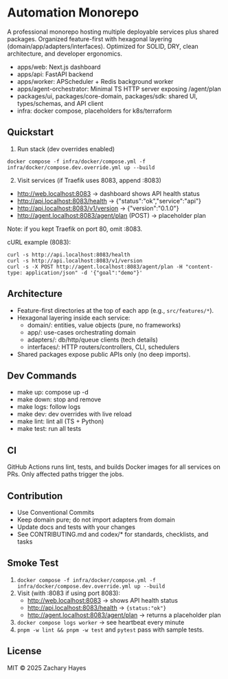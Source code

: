 # Automation Monorepo

A professional monorepo hosting multiple deployable services plus shared packages. Organized feature-first with hexagonal layering (domain/app/adapters/interfaces). Optimized for SOLID, DRY, clean architecture, and developer ergonomics.

- apps/web: Next.js dashboard
- apps/api: FastAPI backend
- apps/worker: APScheduler + Redis background worker
- apps/agent-orchestrator: Minimal TS HTTP server exposing /agent/plan
- packages/ui, packages/core-domain, packages/sdk: shared UI, types/schemas, and API client
- infra: docker compose, placeholders for k8s/terraform

## Quickstart

1. Run stack (dev overrides enabled)

```
docker compose -f infra/docker/compose.yml -f infra/docker/compose.dev.override.yml up --build
```

2. Visit services (if Traefik uses 8083, append :8083)

- http://web.localhost:8083 → dashboard shows API health status
- http://api.localhost:8083/health → {"status":"ok","service":"api"}
- http://api.localhost:8083/v1/version → {"version":"0.1.0"}
- http://agent.localhost:8083/agent/plan (POST) → placeholder plan

Note: if you kept Traefik on port 80, omit :8083.

cURL example (8083):

```
curl -s http://api.localhost:8083/health
curl -s http://api.localhost:8083/v1/version
curl -s -X POST http://agent.localhost:8083/agent/plan -H "content-type: application/json" -d '{"goal":"demo"}'
```

## Architecture

- Feature-first directories at the top of each app (e.g., `src/features/*`).
- Hexagonal layering inside each service:
  - domain/: entities, value objects (pure, no frameworks)
  - app/: use-cases orchestrating domain
  - adapters/: db/http/queue clients (tech details)
  - interfaces/: HTTP routers/controllers, CLI, schedulers
- Shared packages expose public APIs only (no deep imports).

## Dev Commands

- make up: compose up -d
- make down: stop and remove
- make logs: follow logs
- make dev: dev overrides with live reload
- make lint: lint all (TS + Python)
- make test: run all tests

## CI

GitHub Actions runs lint, tests, and builds Docker images for all services on PRs. Only affected paths trigger the jobs.

## Contribution

- Use Conventional Commits
- Keep domain pure; do not import adapters from domain
- Update docs and tests with your changes
- See CONTRIBUTING.md and codex/\* for standards, checklists, and tasks

## Smoke Test

1. `docker compose -f infra/docker/compose.yml -f infra/docker/compose.dev.override.yml up --build`
2. Visit (with :8083 if using port 8083):
   - http://web.localhost:8083 → shows API health status
   - http://api.localhost:8083/health → `{status:"ok"}`
   - http://agent.localhost:8083/agent/plan → returns a placeholder plan
3. `docker compose logs worker` → see heartbeat every minute
4. `pnpm -w lint && pnpm -w test` and `pytest` pass with sample tests.

## License

MIT © 2025 Zachary Hayes
